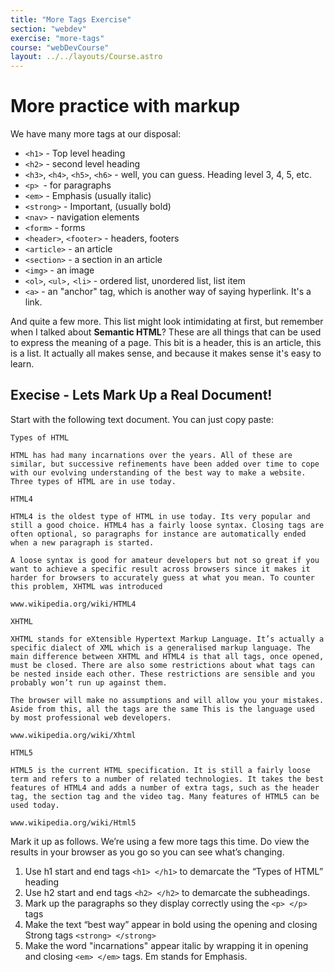 ```yaml
---
title: "More Tags Exercise"
section: "webdev"
exercise: "more-tags"
course: "webDevCourse"
layout: ../../layouts/Course.astro
---
```


# More practice with markup

We have many more tags at our disposal:

- `<h1>` - Top level heading
- `<h2>` - second level heading
- `<h3>`, `<h4>`, `<h5>`, `<h6>` - well, you can guess. Heading level 3, 4, 5, etc.
- `<p> `- for paragraphs
- `<em>` - Emphasis (usually italic)
- `<strong>` - Important, (usually bold)
- `<nav>` - navigation elements
- `<form>` - forms
- `<header>`, `<footer>` - headers, footers
- `<article>` - an article
- `<section>` - a section in an article
- `<img>` - an image
- `<ol>`, `<ul>,` `<li>` - ordered list, unordered list, list item
- `<a>` - an "anchor" tag, which is another way of saying hyperlink. It's a link.

And quite a few more. This list might look intimidating at first, but remember when I talked about **Semantic HTML**? These are all things that can be used to express the meaning of a page. This bit is a header, this is an article, this is a list. It actually all makes sense, and because it makes sense it's easy to learn.

<div class="exercise">

## Execise - Lets Mark Up a Real Document!

Start with the following text document. You can just copy paste:

```text
Types of HTML

HTML has had many incarnations over the years. All of these are similar, but successive refinements have been added over time to cope with our evolving understanding of the best way to make a website. Three types of HTML are in use today.

HTML4

HTML4 is the oldest type of HTML in use today. Its very popular and still a good choice. HTML4 has a fairly loose syntax. Closing tags are often optional, so paragraphs for instance are automatically ended when a new paragraph is started.

A loose syntax is good for amateur developers but not so great if you want to achieve a specific result across browsers since it makes it harder for browsers to accurately guess at what you mean. To counter this problem, XHTML was introduced

www.wikipedia.org/wiki/HTML4

XHTML

XHTML stands for eXtensible Hypertext Markup Language. It’s actually a specific dialect of XML which is a generalised markup language. The main difference between XHTML and HTML4 is that all tags, once opened, must be closed. There are also some restrictions about what tags can be nested inside each other. These restrictions are sensible and you probably won’t run up against them.

The browser will make no assumptions and will allow you your mistakes. Aside from this, all the tags are the same This is the language used by most professional web developers.

www.wikipedia.org/wiki/Xhtml

HTML5

HTML5 is the current HTML specification. It is still a fairly loose term and refers to a number of related technologies. It takes the best features of HTML4 and adds a number of extra tags, such as the header tag, the section tag and the video tag. Many features of HTML5 can be used today.

www.wikipedia.org/wiki/Html5
```

Mark it up as follows. We’re using a few more tags this time. Do view the results in your browser as you go so you can see what’s changing.

1. Use h1 start and end tags `<h1> </h1>` to demarcate the “Types of HTML” heading
2. Use h2 start and end tags `<h2> </h2>` to demarcate the subheadings.
3. Mark up the paragraphs so they display correctly using the `<p> </p>` tags
4. Make the text “best way” appear in bold using the opening and closing Strong tags `<strong> </strong>`
5. Make the word "incarnations" appear italic by wrapping it in opening and closing `<em> </em>` tags. Em stands for Emphasis.

</div>
